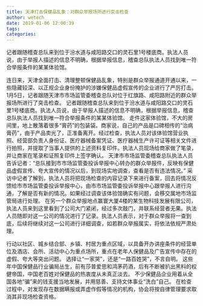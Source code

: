 ```yaml
---
title: 天津打击保健品乱象：对群众举报场所进行突击检查
author: wetech
date: 2019-01-06 12:00:39
tags: 
categories: 
---
```

记者跟随稽查总队来到位于汾水道与咸阳路交口的灵石里1号楼底商。执法人员说，由于举报人描述的信息不明确，根据举报信息，稽查总队执法人员找到唯一符合举报条件的某某体验馆。
<!-- more -->
连日来，天津全面打击、清理整顿保健品乱象，特别是群众举报通道开通以来，一些隐藏较深、以正规企业身份掩护的涉嫌保健品虚假宣传的企业进行了严厉打击。1月5日，记者跟随天津市市场监管委稽查总队对位于红旗路、咸阳路附近的群众举报场所进行了突击检查。
记者跟随稽查总队来到位于汾水道与咸阳路交口的灵石里1号楼底商。执法人员说，由于举报人描述的信息不明确，根据举报信息，稽查总队执法人员找到唯一符合举报条件的某某体验馆。
走件这家体验馆，不大的房间里，地上散落着很多“膏药”的包装袋。商家说，自己的产品是口碑相传的“治病膏药”，由于产品卖光了，正准备离开。经过检查，执法人员对该体验馆营业执照、经营部负责人身份证、医疗器械备案凭证、医疗器械生产许可证等相关文件进行拍照，并提取了当事人提供的上述资料复印件。执法人员现场给商家做了笔录，并让商家在笔录和证照复印件上签字确认。
天津市市场监管委稽查总队执法人员告诉记者：“总队接到市市场监管委投诉举报中心转办的群众举报件，反映有保健品虚假宣传、夸大宣传的情况以后，到现场实地调查，查看是否有违法情况。”
采访中记者了解到，执法人员将把现场检查的内容记录下来进行备案，回去将情况反馈给市市场监管委投诉举报中心，由市市场监管委投诉举报中心跟举报人进行沟通，了解是否有新的情况。如果经过调查该体验馆确实有问题，会移交属地市场监管局进行处理。
在另一个群众举报地点赢寰大厦4楼的某生物科技发展有限公司，执法人员来到这里看到了公司大门紧闭，经过多次敲门，并联系经营者无果。执法人员随即对这一公司的情况进行了记录。执法人员表示，对于群众举报将一查到底，后续将继续对这一公司进行详细调查，如若群众举报属实，将依法依规严肃处理。
 
 
行动以社区、城乡结合部、乡镇、村居为重点区域，以具备开办讲座条件的经营单位及酒店、会所、活动中心为重点场所，重点在老年人保健品及广告宣传中存在的虚假、夸大等突出问题。
选择让“一家哭”，还是“一路百姓哭”，不言自明。
这些年中国保健品行业骗局丛生，前有莎普爱思和鸿茅药酒，后有不断被扒出黑料的权健帝国，中国老百姓对保健品的热衷度从未真正淡去。
不少保健品企业用着从全国各地“骗”来的钱支援当地发展，并用慈善、支持文体事业“洗白”自己。
在检查过程中，对发现存在数据瞒报或弄虚作假等情况的机构，协会将按自律管理要求取消其非现场检查资格。
